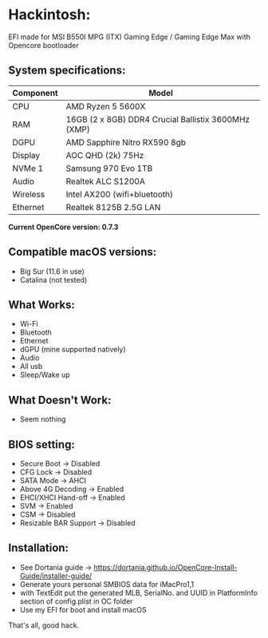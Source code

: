 # Hackintosh:
EFI made for MSI B550I MPG (ITX) Gaming Edge / Gaming Edge Max with Opencore bootloader

## System specifications:
| **Component** | **Model** |
| ------------- | --------- |
| CPU | AMD Ryzen 5 5600X |
| RAM | 16GB (2 x 8GB) DDR4 Crucial Ballistix 3600MHz (XMP) |
| DGPU | AMD Sapphire Nitro RX590 8gb |
| Display | AOC QHD (2k) 75Hz |
| NVMe 1 | Samsung 970 Evo 1TB |
| Audio | Realtek ALC S1200A |
| Wireless | Intel AX200 (wifi+bluetooth) |
| Ethernet | Realtek 8125B 2.5G LAN |

**Current OpenCore version: 0.7.3**

## Compatible macOS versions:
 - Big Sur (11.6 in use)
 - Catalina (not tested)

## What Works:
 - Wi-Fi
 - Bluetooth
 - Ethernet
 - dGPU (mine supported natively)
 - Audio
 - All usb
 - Sleep/Wake up

## What Doesn't Work:
 - Seem nothing

## BIOS setting:
 - Secure Boot           -> Disabled
 - CFG Lock              -> Disabled
 - SATA Mode             -> AHCI
 - Above 4G Decoding     -> Enabled 
 - EHCI/XHCI Hand-off    -> Enabled
 - SVM                   -> Enabled
 - CSM                   -> Disabled
 - Resizable BAR Support -> Disabled
 		
## Installation:
 - See Dortania guide -> https://dortania.github.io/OpenCore-Install-Guide/installer-guide/
 - Generate yours personal SMBIOS data for iMacPro1,1
 - with TextEdit put the generated MLB, SerialNo. and UUID in PlatformInfo section of config.plist in OC folder
 - Use my EFI for boot and install macOS

That's all, good hack.
